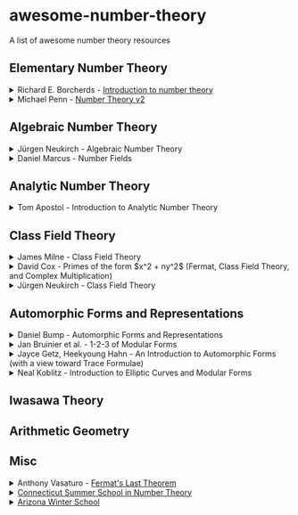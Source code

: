 # awesome-number-theory
A list of awesome number theory resources 




## Elementary Number Theory

<details>
<summary>Richard E. Borcherds - <a href="https://www.youtube.com/playlist?list=PL8yHsr3EFj53L8sMbzIhhXSAOpuZ1Fov8">Introduction to number theory</a></summary>
Detailed and insightful introduction.
</details>



<details>
<summary>Michael Penn - <a href="https://www.youtube.com/playlist?list=PL22w63XsKjqwn2V9CiP7cuSGv9plj71vv">Number Theory v2</a></summary>
Easy to digest and fast introduction.
</details>


## Algebraic Number Theory

<details>
<summary>Jürgen Neukirch - Algebraic Number Theory</summary>
The most famous algebraic number theory textbook.
</details>

<details>
<summary>Daniel Marcus - Number Fields</summary>
A lot of exercises.
</details>


## Analytic Number Theory

<details>
<summary>Tom Apostol - Introduction to Analytic Number Theory</summary>
Introductory book. Towards a proof of Dirichlet's theorem on arithmetic progressions using Dirichlet $L$-functions.
</details>




## Class Field Theory

<details>
<summary>James Milne - Class Field Theory</summary>
Includes proof of local/global class field theory.
</details>

<details>
<summary>David Cox - Primes of the form $x^2 + ny^2$ (Fermat, Class Field Theory, and Complex Multiplication) </summary>
Classicial approach rather than modern adelic approach. It is less formal, but provides motivation.
</details>

<details>
<summary>Jürgen Neukirch - Class Field Theory </summary>
Cohomology of finite fields. Relatively comprehensive. 
</details>



## Automorphic Forms and Representations

<details>
<summary>Daniel Bump - Automorphic Forms and Representations</summary>
Concentrates on $\mathrm{GL}_2$ theory over $\mathbb{Q}$.
</details>

<details>
<summary>Jan Bruinier et al. - 1-2-3 of Modular Forms</summary>
Great book on elliptic/Hilbert/Siegel modular forms with tons of applications. 
</details>

<details>
<summary>Jayce Getz, Heekyoung Hahn - An Introduction to Automorphic Forms (with a view toward Trace Formulae)</summary>
Modern aspects of automorphic forms and representations, beyond $\mathrm{GL}_2$.
Last chapters are devoted to (simple, relative) trace formulae with related topics.
</details>

<details>
<summary>Neal Koblitz - Introduction to Elliptic Curves and Modular Forms</summary>
Toward the theory of half-integral modular forms, Shimura correspondence, Waldspurger's formula and Tunnell's theorem on congruent numbers.
</details>

## Iwasawa Theory


## Arithmetic Geometry


## Misc

<details>
<summary>Anthony Vasaturo - <a href="https://youtube.com/playlist?list=PLK-gFjlmrFy7kbHJ7uOmawNTPz9Hea1vp">Fermat's Last Theorem</a></summary>
Ongoing youtube series that aims to explain the proof of FLT.
</details>

<details>
<summary><a href="https://ctnt-summer.math.uconn.edu/schedules-and-abstracts-2020-online/">Connecticut Summer School in Number Theory</a></summary>
Provide nice lectures on various topics in number theory.
</details>

<details>
<summary><a href="https://swc-math.github.io/">Arizona Winter School</a></summary>
Annual winter school held at University of Arizona. All the lecture notes, videos, and exercises for the previous schools can be found.
</details>
